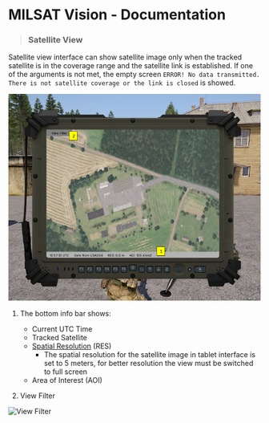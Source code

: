 # MILSAT Vision - Documentation
> ### Satellite View

Satellite view interface can show satellite image only when the tracked satellite is in the coverage range and the satellite link is established. If one of the arguments is not met, the empty screen `ERROR! No data transmitted. There is not satellite coverage or the link is closed` is showed.

![Satellite view interface](img/sat_view_tab.png)

1. The bottom info bar shows:
   - Current UTC Time
   - Tracked Satellite
   - [Spatial Resolution](https://www.sciencedirect.com/topics/earth-and-planetary-sciences/spatial-resolution) (RES)
     - The spatial resolution for the satellite image in tablet interface is set to 5 meters, for better resolution the view must be switched to full screen 
   - Area of Interest (AOI)

2. View Filter

![View Filter](img/sat_view_filter.png)
